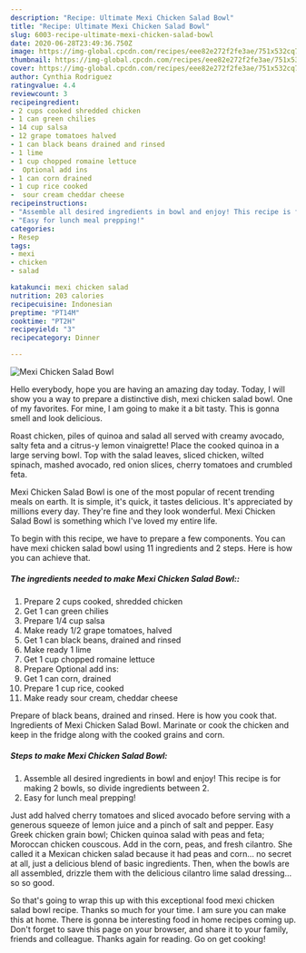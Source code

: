 ```yaml
---
description: "Recipe: Ultimate Mexi Chicken Salad Bowl"
title: "Recipe: Ultimate Mexi Chicken Salad Bowl"
slug: 6003-recipe-ultimate-mexi-chicken-salad-bowl
date: 2020-06-28T23:49:36.750Z
image: https://img-global.cpcdn.com/recipes/eee82e272f2fe3ae/751x532cq70/mexi-chicken-salad-bowl-recipe-main-photo.jpg
thumbnail: https://img-global.cpcdn.com/recipes/eee82e272f2fe3ae/751x532cq70/mexi-chicken-salad-bowl-recipe-main-photo.jpg
cover: https://img-global.cpcdn.com/recipes/eee82e272f2fe3ae/751x532cq70/mexi-chicken-salad-bowl-recipe-main-photo.jpg
author: Cynthia Rodriguez
ratingvalue: 4.4
reviewcount: 3
recipeingredient:
- 2 cups cooked shredded chicken
- 1 can green chilies
- 14 cup salsa
- 12 grape tomatoes halved
- 1 can black beans drained and rinsed
- 1 lime
- 1 cup chopped romaine lettuce
-  Optional add ins
- 1 can corn drained
- 1 cup rice cooked
-  sour cream cheddar cheese
recipeinstructions:
- "Assemble all desired ingredients in bowl and enjoy! This recipe is for making 2 bowls, so divide ingredients between 2."
- "Easy for lunch meal prepping!"
categories:
- Resep
tags:
- mexi
- chicken
- salad

katakunci: mexi chicken salad
nutrition: 203 calories
recipecuisine: Indonesian
preptime: "PT14M"
cooktime: "PT2H"
recipeyield: "3"
recipecategory: Dinner

---
```



![Mexi Chicken Salad Bowl](https://img-global.cpcdn.com/recipes/eee82e272f2fe3ae/751x532cq70/mexi-chicken-salad-bowl-recipe-main-photo.jpg)

Hello everybody, hope you are having an amazing day today. Today, I will show you a way to prepare a distinctive dish, mexi chicken salad bowl. One of my favorites. For mine, I am going to make it a bit tasty. This is gonna smell and look delicious.

Roast chicken, piles of quinoa and salad all served with creamy avocado, salty feta and a citrus-y lemon vinaigrette! Place the cooked quinoa in a large serving bowl. Top with the salad leaves, sliced chicken, wilted spinach, mashed avocado, red onion slices, cherry tomatoes and crumbled feta.

Mexi Chicken Salad Bowl is one of the most popular of recent trending meals on earth. It is simple, it's quick, it tastes delicious. It's appreciated by millions every day. They're fine and they look wonderful. Mexi Chicken Salad Bowl is something which I've loved my entire life.


To begin with this recipe, we have to prepare a few components. You can have mexi chicken salad bowl using 11 ingredients and 2 steps. Here is how you can achieve that.

##### The ingredients needed to make Mexi Chicken Salad Bowl::

1. Prepare 2 cups cooked, shredded chicken
1. Get 1 can green chilies
1. Prepare 1/4 cup salsa
1. Make ready 1/2 grape tomatoes, halved
1. Get 1 can black beans, drained and rinsed
1. Make ready 1 lime
1. Get 1 cup chopped romaine lettuce
1. Prepare  Optional add ins:
1. Get 1 can corn, drained
1. Prepare 1 cup rice, cooked
1. Make ready  sour cream, cheddar cheese


Prepare of black beans, drained and rinsed. Here is how you cook that. Ingredients of Mexi Chicken Salad Bowl. Marinate or cook the chicken and keep in the fridge along with the cooked grains and corn. 

##### Steps to make Mexi Chicken Salad Bowl:

1. Assemble all desired ingredients in bowl and enjoy! This recipe is for making 2 bowls, so divide ingredients between 2.
1. Easy for lunch meal prepping!


Just add halved cherry tomatoes and sliced avocado before serving with a generous squeeze of lemon juice and a pinch of salt and pepper. Easy Greek chicken grain bowl; Chicken quinoa salad with peas and feta; Moroccan chicken couscous. Add in the corn, peas, and fresh cilantro. She called it a Mexican chicken salad because it had peas and corn… no secret at all, just a delicious blend of basic ingredients. Then, when the bowls are all assembled, drizzle them with the delicious cilantro lime salad dressing…so so good. 

So that's going to wrap this up with this exceptional food mexi chicken salad bowl recipe. Thanks so much for your time. I am sure you can make this at home. There is gonna be interesting food in home recipes coming up. Don't forget to save this page on your browser, and share it to your family, friends and colleague. Thanks again for reading. Go on get cooking!
